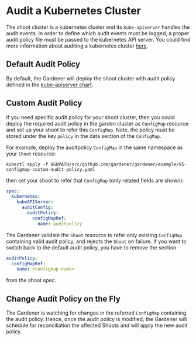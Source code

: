 # Audit a Kubernetes Cluster

The shoot cluster is a kubernetes cluster and its `kube-apiserver` handles the audit events. In order to define which audit events must be logged, a proper audit policy file must be passed to the kubernetes API server. You could find more information about auditing a kubernetes cluster [here](https://kubernetes.io/docs/tasks/debug-application-cluster/audit/).

## Default Audit Policy

By default, the Gardener will deploy the shoot cluster with  audit policy defined in the [kube-apiserver chart](https://github.com/gardener/gardener/blob/master/charts/seed-controlplane/charts/kube-apiserver/templates/audit-policy.yaml).

## Custom Audit Policy

If you need specific audit policy for your shoot cluster, then you could deploy the required audit policy in the garden cluster as `ConfigMap` resource and set up your shoot to refer this `ConfigMap`. Note, the policy must be stored under the key `policy` in the data section of the `ConfigMap`.

For example, deploy the auditpolicy `ConfigMap` in the same namespace as your `Shoot` resource:

```
kubectl apply -f $GOPATH/src/github.com/gardener/gardener/example/95-configmap-custom-audit-policy.yaml
```

then set your shoot to refer that `ConfigMap` (only related fields are shown):

```yaml
spec:
  kubernetes:
    kubeAPIServer:
      auditConfig:
        auditPolicy:
          configMapRef:
            name: auditpolicy
```

The Gardener validate the `Shoot` resource to refer only existing `ConfigMap` containing valid audit policy, and rejects the `Shoot` on failure.
If you want to switch back to the default audit policy, you have to remove the section

```yaml
auditPolicy:
  configMapRef:
    name: <configmap-name>
```

from the shoot spec.

## Change Audit Policy on the Fly

The Gardener is watching for changes in the referred `ConfigMap` containing the audit policy. Hence, once the audit policy is modified, the Gardener will schedule for reconciliation the affected Shoots and will apply the new audit policy.